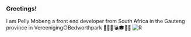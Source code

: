 ### Greetings!

I am Pelly Mobeng a front end developer from South Africa in the Gauteng province in Vereeniging○Bedworthpark 🧚‍♀️💌💣🎓🥇🥇
![R](https://github.com/Pellym/Pellym/assets/122816986/b1ad946f-e213-4255-a70f-1c1157613637)


<!--
**Pellym/Pellym** is a ✨ _special_ ✨ repository because its `README.md` (this file) appears on your GitHub profile.



- 🔭 I’m currently working on front end development
- 🌱 I have learnt 📚
- 👯 I’m looking to collaborate on ...
- 🤔 I’m looking for help with ...
- 💬 Ask me about ...
- 📫 How to reach me: ...
- 😄 Pronouns: ...
- ⚡ Fun fact: ...
-->

